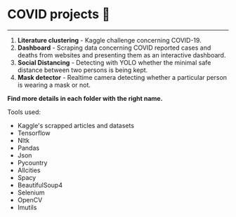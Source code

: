 # COVID projects 🦠
--------------------
1. **Literature clustering** - Kaggle challenge concerning COVID-19.
2. **Dashboard** - Scraping data concerning COVID reported cases and deaths from websites and presenting them as an interactive dashboard.
3. **Social Distancing** - Detecting with YOLO whether the minimal safe distance between two persons is being kept.
4. **Mask detector** - Realtime camera detecting whether a particular person is wearing a mask or not.

**Find more details in each folder with the right name.**

Tools used:
- Kaggle's scrapped articles and datasets
- Tensorflow
- Nltk
- Pandas
- Json
- Pycountry
- Allcities
- Spacy
- BeautifulSoup4
- Selenium
- OpenCV
- Imutils